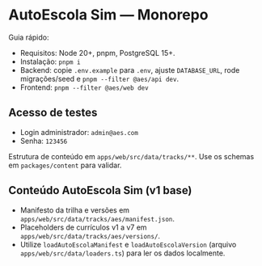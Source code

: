 # AutoEscola Sim — Monorepo

Guia rápido:
- Requisitos: Node 20+, pnpm, PostgreSQL 15+.
- Instalação: `pnpm i`
- Backend: copie `.env.example` para `.env`, ajuste `DATABASE_URL`, rode migrações/seed e `pnpm --filter @aes/api dev`.
- Frontend: `pnpm --filter @aes/web dev`

## Acesso de testes

- Login administrador: `admin@aes.com`
- Senha: `123456`

Estrutura de conteúdo em `apps/web/src/data/tracks/**`. Use os schemas em `packages/content` para validar.

## Conteúdo AutoEscola Sim (v1 base)
- Manifesto da trilha e versões em `apps/web/src/data/tracks/aes/manifest.json`.
- Placeholders de currículos v1 a v7 em `apps/web/src/data/tracks/aes/versions/`.
- Utilize `loadAutoEscolaManifest` e `loadAutoEscolaVersion` (arquivo `apps/web/src/data/loaders.ts`) para ler os dados localmente.
